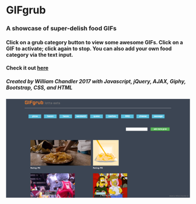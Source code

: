 # GIFgrub

### A showcase of super-delish food GIFs

#### Click on a grub category button to view some awesome GIFs. Click on a GIF to activate; click again to stop. You can also add your own food category via the text input.

#### Check it out [here](https://wllm-chndlr.github.io/GIFgrub/)

##### Created by William Chandler 2017 with Javascript, jQuery, AJAX, Giphy, Bootstrap, CSS, and HTML

![app screenshot](assets/images/gifgrub.png)